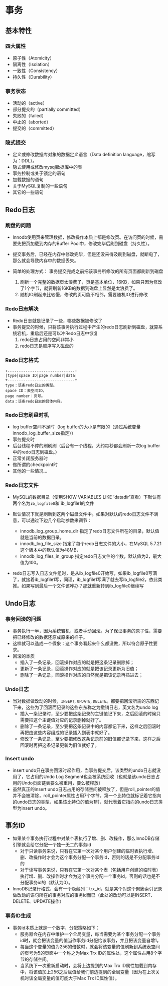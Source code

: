 # 事务
## 基本特性
### 四大属性
- 原子性（Atomicity）
- 隔离性（Isolation）
- 一致性（Consistency）
- 持久性（Durability）

### 事务状态
- 活动的（active）
- 部分提交的（partially committed）
- 失败的（failed）
- 中止的（aborted）
- 提交的（committed）

### 隐式提交
- 定义或修改数据库对象的数据定义语言（Data definition language，缩写为：DDL）。
- 隐式使用或修改mysql数据库中的表
- 事务控制或关于锁定的语句
- 加载数据的语句
- 关于MySQL复制的一些语句
- 其它的一些语句

## Redo日志
### 刷盘的问题
- Innodb使用页来管理数据，修改操作本质上都是修改页。在访问页的时候，需要先把页加载到内存的Buffer Pool中，修改完毕后刷到磁盘（持久性）。
- 提交事务后，已经在内存中修改完毕，但是还没来得及刷到磁盘，就断电了，那么就会导致内存中的数据丢失。
  
- 简单的处理方式： 事务提交完成之前把该事务所修改的所有页面都刷新到磁盘
    1. 刷新一个完整的数据页太浪费了，页是基本单位，16KB，如果只因为修改了1个字节，就要刷新16KB的数据到磁盘上显然是太浪费了。
    2. 随机IO刷起来比较慢，修改的页可能不相邻，需要随机IO进行修改

### Redo日志解决
- Redo日志就是记录了一些，哪些数据被修改了
- 事务提交的时候，只将该事务执行过程中产生的redo日志刷新到磁盘，就算系统宕机，重启后还是可以冲Redo日志中恢复
    1. redo日志占用的空间非常小
    2. redo日志是顺序写入磁盘的

### Redo日志格式
```
+------------------------------+
|type|space ID|page number|data|
+------------------------------+
type：该条redo日志的类型。
space ID：表空间ID。
page number：页号。
data：该条redo日志的具体内容。
```

### Redo日志刷盘时机
- log buffer空间不足时（log buffer的大小是有限的（通过系统变量innodb_log_buffer_size指定））
- 事务提交时
- 后台线程不停的刷刷刷（后台有一个线程，大约每秒都会刷新一次log buffer中的redo日志到磁盘。）
- 正常关闭服务器时
- 做所谓的checkpoint时
- 其他的一些情况...

### Redo日志文件
- MySQL的数据目录（使用SHOW VARIABLES LIKE 'datadir'查看）下默认有两个名为`ib_logfile0`和`ib_logfile1的文件
- 默认情况下就是刷新到这两个磁盘文件中。如果对默认的redo日志文件不满意，可以通过下边几个启动参数来调节：
  - innodb_log_group_home_dir   指定了redo日志文件所在的目录，默认值就是当前的数据目录。
  - innodb_log_file_size 指定了每个redo日志文件的大小，在MySQL 5.7.21这个版本中的默认值为48MB，
  - innodb_log_files_in_group 指定redo日志文件的个数，默认值为2，最大值为100。

- redo日志写入日志文件组时，是从ib_logfile0开始写，如果ib_logfile0写满了，就接着ib_logfile1写，同理，ib_logfile1写满了就去写ib_logfile2，依此类推。如果写到最后一个文件该咋办？那就重新转到ib_logfile0继续写

## Undo日志
### 事务回滚的问题
- 事务执行一半，因为系统宕机，或者手动回滚。为了保证事务的原子性，需要把已经修改的数据还原成原来的样子。
- 这样就可以造成一个假象：这个事务看起来什么都没做，所以符合原子性要求。
- 回滚的本质
    - 插入了一条记录，回滚操作对应的就是把这条记录删除掉； 
    - 更新了一条记录，回滚操作对应的就是把该记录更新为旧值；
    - 删除了一条记录，回滚操作对应的自然就是把该记录再插进去；
    
### Undo日志
- 当对数据做改动的时候，`INSERT`, `UPDATE`, `DELETE`。都要把回滚所需的东西记下来，这些为了回滚而记录的这些东东称之为撤销日志，英文名为undo log
    - 插入一条记录时，至少要把这条记录的主键值记下来，之后回滚的时候只需要把这个主键值对应的记录删掉就好了。
    - 删除了一条记录，至少要把这条记录中的内容都记下来，这样之后回滚时再把由这些内容组成的记录插入到表中就好了。
    - 修改了一条记录，至少要把修改这条记录前的旧值都记录下来，这样之后回滚时再把这条记录更新为旧值就好了。

### Insert undo
- insert undo只在事务回滚时起作用，当事务提交后，该类型的undo日志就没用了，它占用的Undo Log Segment也会被系统回收（也就是该undo日志占用的Undo页面链表要么被重用，要么被释放）
- 虽然真正的insert undo日志占用的存储空间被释放了，但是roll_pointer的值并不会被清除，roll_pointer属性占用7个字节，第一个比特位就标记着它指向的undo日志的类型，如果该比特位的值为1时，就代表着它指向的undo日志类型为insert undo。

## 事务ID
- 如果某个事务执行过程中对某个表执行了增、删、改操作，那么InnoDB存储引擎就会给它分配一个独一无二的事务id
    - 对于只读事务来说，只有在它第一次对某个用户创建的临时表执行增、删、改操作时才会为这个事务分配一个事务id，否则的话是不分配事务id的
    - 对于读写事务来说，只有在它第一次对某个表（包括用户创建的临时表）执行增、删、改操作时才会为这个事务分配一个事务id，否则的话也是不分配事务id的（默认为0）。
- InnoDB记录行格式，会有一个隐藏列：trx_id，就是某个对这个聚簇索引记录做改动的语句所在的事务对应的事务id而已（此处的改动可以是INSERT、DELETE、UPDATE操作）

### 事务ID生成
- 事务id本质上就是一个数字，分配策略如下：
    - 服务器会在内存中维护一个全局变量，每当需要为某个事务分配一个事务id时，就会把该变量的值当作事务id分配给该事务，并且把该变量自增1。
    - 每当这个变量的值为256的倍数时，就会将该变量的值刷新到系统表空间的页号为5的页面中一个称之为Max Trx ID的属性处，这个属性占用8个字节的存储空间。
    - 当系统下一次重新启动时，会将上边提到的Max Trx ID属性加载到内存中，将该值加上256之后赋值给我们前边提到的全局变量（因为在上次关机时该全局变量的值可能大于Max Trx ID属性值）。


